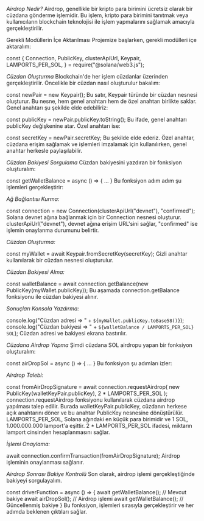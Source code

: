 *Airdrop Nedir?*
Airdrop, genellikle bir kripto para birimini ücretsiz olarak bir cüzdana gönderme işlemidir. Bu işlem, kripto para birimini tanıtmak veya kullanıcıların blockchain teknolojisi ile işlem yapmalarını sağlamak amacıyla gerçekleştirilir.

Gerekli Modüllerin İçe Aktarılması
Projemize başlarken, gerekli modülleri içe aktaralım:

const {
    Connection,
    PublicKey,
    clusterApiUrl,
    Keypair,
    LAMPORTS_PER_SOL,
} = require("@solana/web3.js");

*Cüzdan Oluşturma*
Blockchain'de her işlem cüzdanlar üzerinden gerçekleştirilir. Öncelikle bir cüzdan nasıl oluşturulur bakalım:

const newPair = new Keypair(); 
Bu satır, Keypair türünde bir cüzdan nesnesi oluşturur. Bu nesne, hem genel anahtarı hem de özel anahtarı birlikte saklar. Genel anahtarı şu şekilde elde edebiliriz:

const publicKey = newPair.publicKey.toString();
Bu ifade, genel anahtarı publicKey değişkenine atar. Özel anahtarı ise:

const secretKey = newPair.secretKey;
Bu şekilde elde ederiz. Özel anahtar, cüzdana erişim sağlamak ve işlemleri imzalamak için kullanılırken, genel anahtar herkesle paylaşılabilir.

*Cüzdan Bakiyesi Sorgulama*
Cüzdan bakiyesini yazdıran bir fonksiyon oluşturalım:

const getWalletBalance = async () => { ... }
Bu fonksiyon adım adım şu işlemleri gerçekleştirir:

*Ağ Bağlantısı Kurma:*

const connection = new Connection(clusterApiUrl("devnet"), "confirmed");
Solana devnet ağına bağlanmak için bir Connection nesnesi oluşturur. clusterApiUrl("devnet"), devnet ağına erişim URL'sini sağlar, "confirmed" ise işlemin onaylanma durumunu belirtir.

*Cüzdan Oluşturma:*

const myWallet = await Keypair.fromSecretKey(secretKey);
Gizli anahtar kullanılarak bir cüzdan nesnesi oluşturulur.

*Cüzdan Bakiyesi Alma:*

const walletBalance = await connection.getBalance(new PublicKey(myWallet.publicKey));
Bu aşamada connection.getBalance fonksiyonu ile cüzdan bakiyesi alınır.

*Sonuçları Konsola Yazdırma:*

console.log("Cüzdan adresi => " + `${myWallet.publicKey.toBase58()}`);
console.log("Cüzdan bakiyesi => " + `${walletBalance / LAMPORTS_PER_SOL} SOL`);
Cüzdan adresi ve bakiyesi ekrana bastırılır.

*Cüzdana Airdrop Yapma*
Şimdi cüzdana SOL airdropu yapan bir fonksiyon oluşturalım:

const airDropSol = async () => { ... }
Bu fonksiyon şu adımları izler:

*Airdrop Talebi:*

const fromAirDropSignature = await connection.requestAirdrop(
    new PublicKey(walletKeyPair.publicKey), 2 * LAMPORTS_PER_SOL
);
connection.requestAirdrop fonksiyonu kullanılarak cüzdana airdrop yapılması talep edilir. Burada walletKeyPair.publicKey, cüzdanın herkese açık anahtarını döner ve bu anahtar PublicKey nesnesine dönüştürülür. LAMPORTS_PER_SOL, Solana ağındaki en küçük para birimidir ve 1 SOL, 1.000.000.000 lamport'a eşittir. 2 * LAMPORTS_PER_SOL ifadesi, miktarın lamport cinsinden hesaplanmasını sağlar.

*İşlemi Onaylama:*

await connection.confirmTransaction(fromAirDropSignature);
Airdrop işleminin onaylanması sağlanır.

*Airdrop Sonrası Bakiye Kontrolü*
Son olarak, airdrop işlemi gerçekleştiğinde bakiyeyi sorgulayalım.

const driverFunction = async () => {
    await getWalletBalance(); // Mevcut bakiye
    await airDropSol(); // Airdrop işlemi
    await getWalletBalance(); // Güncellenmiş bakiye
}
Bu fonksiyon, işlemleri sırasıyla gerçekleştirir ve her adımda beklenen çıktıları sağlar.
